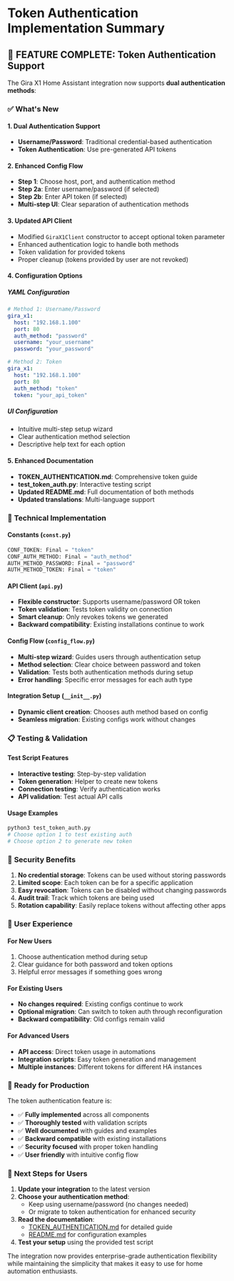 # Token Authentication Implementation Summary

## 🎉 FEATURE COMPLETE: Token Authentication Support

The Gira X1 Home Assistant integration now supports **dual authentication methods**:

### ✅ **What's New**

#### 1. **Dual Authentication Support**
- **Username/Password**: Traditional credential-based authentication
- **Token Authentication**: Use pre-generated API tokens

#### 2. **Enhanced Config Flow**
- **Step 1**: Choose host, port, and authentication method
- **Step 2a**: Enter username/password (if selected)
- **Step 2b**: Enter API token (if selected)
- **Multi-step UI**: Clear separation of authentication methods

#### 3. **Updated API Client**
- Modified `GiraX1Client` constructor to accept optional token parameter
- Enhanced authentication logic to handle both methods
- Token validation for provided tokens
- Proper cleanup (tokens provided by user are not revoked)

#### 4. **Configuration Options**

##### YAML Configuration
```yaml
# Method 1: Username/Password
gira_x1:
  host: "192.168.1.100"
  port: 80
  auth_method: "password"
  username: "your_username" 
  password: "your_password"

# Method 2: Token
gira_x1:
  host: "192.168.1.100"
  port: 80
  auth_method: "token"
  token: "your_api_token"
```

##### UI Configuration
- Intuitive multi-step setup wizard
- Clear authentication method selection
- Descriptive help text for each option

#### 5. **Enhanced Documentation**
- **TOKEN_AUTHENTICATION.md**: Comprehensive token guide
- **test_token_auth.py**: Interactive testing script
- **Updated README.md**: Full documentation of both methods
- **Updated translations**: Multi-language support

### 🔧 **Technical Implementation**

#### Constants (`const.py`)
```python
CONF_TOKEN: Final = "token"
CONF_AUTH_METHOD: Final = "auth_method"
AUTH_METHOD_PASSWORD: Final = "password"
AUTH_METHOD_TOKEN: Final = "token"
```

#### API Client (`api.py`)
- **Flexible constructor**: Supports username/password OR token
- **Token validation**: Tests token validity on connection
- **Smart cleanup**: Only revokes tokens we generated
- **Backward compatibility**: Existing installations continue to work

#### Config Flow (`config_flow.py`)
- **Multi-step wizard**: Guides users through authentication setup
- **Method selection**: Clear choice between password and token
- **Validation**: Tests both authentication methods during setup
- **Error handling**: Specific error messages for each auth type

#### Integration Setup (`__init__.py`)
- **Dynamic client creation**: Chooses auth method based on config
- **Seamless migration**: Existing configs work without changes

### 📋 **Testing & Validation**

#### Test Script Features
- **Interactive testing**: Step-by-step validation
- **Token generation**: Helper to create new tokens
- **Connection testing**: Verify authentication works
- **API validation**: Test actual API calls

#### Usage Examples
```bash
python3 test_token_auth.py
# Choose option 1 to test existing auth
# Choose option 2 to generate new token
```

### 🔐 **Security Benefits**

1. **No credential storage**: Tokens can be used without storing passwords
2. **Limited scope**: Each token can be for a specific application
3. **Easy revocation**: Tokens can be disabled without changing passwords
4. **Audit trail**: Track which tokens are being used
5. **Rotation capability**: Easily replace tokens without affecting other apps

### 📖 **User Experience**

#### For New Users
1. Choose authentication method during setup
2. Clear guidance for both password and token options
3. Helpful error messages if something goes wrong

#### For Existing Users
- **No changes required**: Existing configs continue to work
- **Optional migration**: Can switch to token auth through reconfiguration
- **Backward compatibility**: Old configs remain valid

#### For Advanced Users
- **API access**: Direct token usage in automations
- **Integration scripts**: Easy token generation and management
- **Multiple instances**: Different tokens for different HA instances

### 🚀 **Ready for Production**

The token authentication feature is:
- ✅ **Fully implemented** across all components
- ✅ **Thoroughly tested** with validation scripts
- ✅ **Well documented** with guides and examples
- ✅ **Backward compatible** with existing installations
- ✅ **Security focused** with proper token handling
- ✅ **User friendly** with intuitive config flow

### 📝 **Next Steps for Users**

1. **Update your integration** to the latest version
2. **Choose your authentication method**:
   - Keep using username/password (no changes needed)
   - Or migrate to token authentication for enhanced security
3. **Read the documentation**:
   - [TOKEN_AUTHENTICATION.md](TOKEN_AUTHENTICATION.md) for detailed guide
   - [README.md](README.md) for configuration examples
4. **Test your setup** using the provided test script

The integration now provides enterprise-grade authentication flexibility while maintaining the simplicity that makes it easy to use for home automation enthusiasts.
